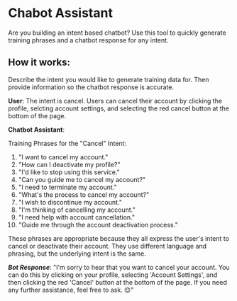 # Chabot Assistant

Are you building an intent based chatbot? Use this tool to quickly generate training phrases and a chatbot response for any intent.

## How it works:

Describe the intent you would like to generate training data for. Then provide information so the chatbot response is accurate.

**User**: The intent is cancel. Users can cancel their account by clicking the profile, selcting account settings, and selecting the red cancel button at the bottom of the page.

**Chatbot Assistant**:

Training Phrases for the "Cancel" Intent:

1. "I want to cancel my account."
2. "How can I deactivate my profile?"
3. "I'd like to stop using this service."
4. "Can you guide me to cancel my account?"
5. "I need to terminate my account."
6. "What's the process to cancel my account?"
7. "I wish to discontinue my account."
8. "I'm thinking of cancelling my account."
9. "I need help with account cancellation."
10. "Guide me through the account deactivation process."

These phrases are appropriate because they all express the user's intent to cancel or deactivate their account. They use different language and phrasing, but the underlying intent is the same.

**_Bot Response_**: "I'm sorry to hear that you want to cancel your account. You can do this by clicking on your profile, selecting 'Account Settings', and then clicking the red 'Cancel' button at the bottom of the page. If you need any further assistance, feel free to ask. 😊"
